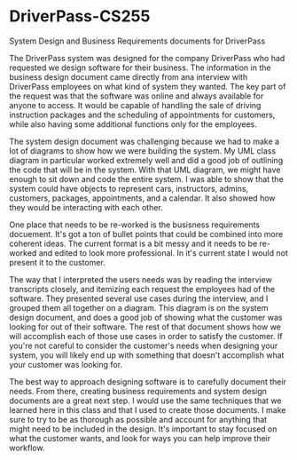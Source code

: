 # DriverPass-CS255
System Design and Business Requirements documents for DriverPass

  The DriverPass system was designed for the company DriverPass who had requested we design software for their business. The information in the business design document came directly from ana interview with DriverPass employees on what kind of system they wanted. The key part of the request was that the software was online and always available for anyone to access. It would be capable of handling the sale of driving instruction packages and the scheduling of appointments for customers,  while also having some additional functions only for the employees.
  
  The system design document was challenging because we had to make a lot of diagrams to show how we were building the system. My UML class diagram in particular worked extremely well and did a good job of outlining the code that will be in the system. With that UML diagram, we might have enough to sit down and code the entire system. I was able to show that the system could have objects to represent cars, instructors, admins, customers, packages, appointments, and a calendar. It also showed how they would be interacting with each other.
  
  One place that needs to be re-worked is the busisness requirements docuement. It's got a ton of bullet points that could be combined into more coherent ideas. The current format is a bit messy and it needs to be re-worked and edited to look more professional. In it's current state I would not present it to the customer.
  
  The way that I interpreted the users needs was by reading the interview transcripts closely, and itemizing each request the employees had of the software. They presented several use cases during the interview, and I grouped them all together on a diagram. This diagram is on the system design document, and does a good job of showing what the customer was looking for out of their software. The rest of that document shows how we will accomplish each of those use cases in order to satisfy the customer. If you're not careful to consider the customer's needs when designing your system, you will likely end up with something that doesn't accomplish what your customer was looking for.
  
  The best way to approach designing software is to carefully document their needs. From there, creating business requirements and system design documents are a great next step. I would use the same techniques that we learned here in this class and that I used to create those documents. I make sure to try to be as thorough as possible and account for anything that might need to be included in the design. It's important to stay focused on what the customer wants, and look for ways you can help improve their workflow. 
  
  
  
